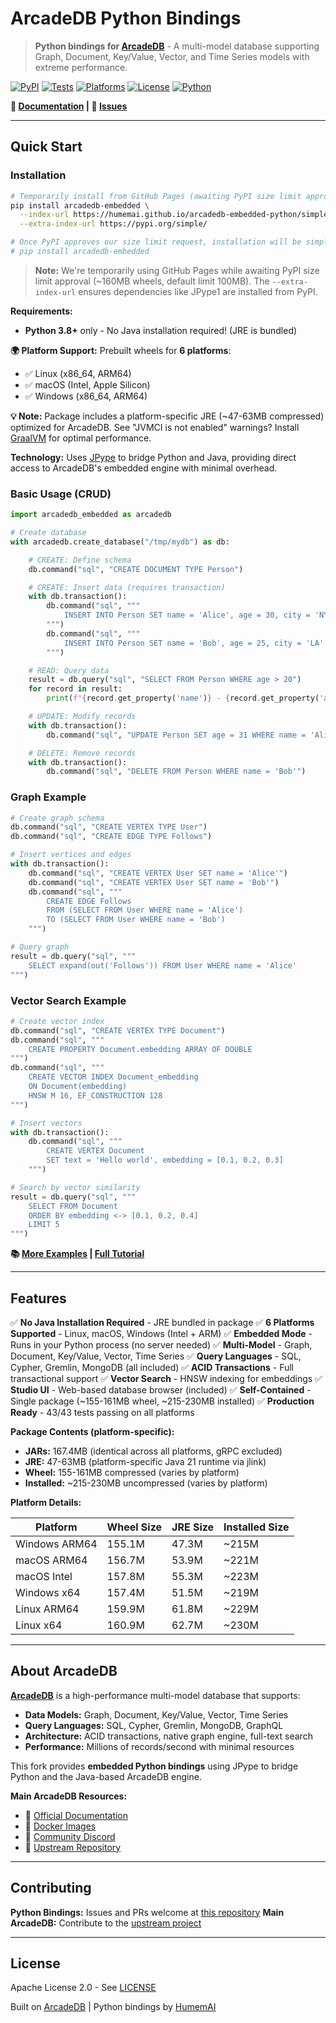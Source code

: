 # ArcadeDB Python Bindings

> **Python bindings for [ArcadeDB](https://github.com/ArcadeData/arcadedb)** - A multi-model database supporting Graph, Document, Key/Value, Vector, and Time Series models with extreme performance.

[![PyPI](https://img.shields.io/badge/PyPI-arcadedb--embedded-blue)](https://pypi.org/project/arcadedb-embedded/)
[![Tests](https://img.shields.io/badge/tests-43%2F43%20passing-brightgreen)](https://github.com/humemai/arcadedb-embedded-python/actions)
[![Platforms](https://img.shields.io/badge/platforms-6%20supported-orange)](https://github.com/humemai/arcadedb-embedded-python/actions)
[![License](https://img.shields.io/badge/License-Apache%202.0-green.svg)](LICENSE)
[![Python](https://img.shields.io/badge/Python-3.8%2B-blue)](https://www.python.org/)

**📖 [Documentation](https://humemai.github.io/arcadedb-embedded-python/) | 🐛 [Issues](https://github.com/humemai/arcadedb-embedded-python/issues)**

---

## Quick Start

### Installation

```bash
# Temporarily install from GitHub Pages (awaiting PyPI size limit approval)
pip install arcadedb-embedded \
  --index-url https://humemai.github.io/arcadedb-embedded-python/simple/ \
  --extra-index-url https://pypi.org/simple/

# Once PyPI approves our size limit request, installation will be simpler:
# pip install arcadedb-embedded
```

> **Note:** We're temporarily using GitHub Pages while awaiting PyPI size limit approval (~160MB wheels, default limit 100MB). The `--extra-index-url` ensures dependencies like JPype1 are installed from PyPI.

**Requirements:**

- **Python 3.8+** only - No Java installation required! (JRE is bundled)

**🌍 Platform Support:** Prebuilt wheels for **6 platforms**:

- ✅ Linux (x86_64, ARM64)
- ✅ macOS (Intel, Apple Silicon)
- ✅ Windows (x86_64, ARM64)

**💡 Note:** Package includes a platform-specific JRE (~47-63MB compressed) optimized for ArcadeDB. See "JVMCI is not enabled" warnings? Install [GraalVM](https://humemai.github.io/arcadedb-embedded-python/latest/getting-started/installation/#eliminate-polyglot-warnings-optional) for optimal performance.

**Technology:** Uses [JPype](https://jpype.readthedocs.io/) to bridge Python and Java, providing direct access to ArcadeDB's embedded engine with minimal overhead.

### Basic Usage (CRUD)

```python
import arcadedb_embedded as arcadedb

# Create database
with arcadedb.create_database("/tmp/mydb") as db:

    # CREATE: Define schema
    db.command("sql", "CREATE DOCUMENT TYPE Person")

    # CREATE: Insert data (requires transaction)
    with db.transaction():
        db.command("sql", """
            INSERT INTO Person SET name = 'Alice', age = 30, city = 'NYC'
        """)
        db.command("sql", """
            INSERT INTO Person SET name = 'Bob', age = 25, city = 'LA'
        """)

    # READ: Query data
    result = db.query("sql", "SELECT FROM Person WHERE age > 20")
    for record in result:
        print(f"{record.get_property('name')} - {record.get_property('age')}")

    # UPDATE: Modify records
    with db.transaction():
        db.command("sql", "UPDATE Person SET age = 31 WHERE name = 'Alice'")

    # DELETE: Remove records
    with db.transaction():
        db.command("sql", "DELETE FROM Person WHERE name = 'Bob'")
```

### Graph Example

```python
# Create graph schema
db.command("sql", "CREATE VERTEX TYPE User")
db.command("sql", "CREATE EDGE TYPE Follows")

# Insert vertices and edges
with db.transaction():
    db.command("sql", "CREATE VERTEX User SET name = 'Alice'")
    db.command("sql", "CREATE VERTEX User SET name = 'Bob'")
    db.command("sql", """
        CREATE EDGE Follows
        FROM (SELECT FROM User WHERE name = 'Alice')
        TO (SELECT FROM User WHERE name = 'Bob')
    """)

# Query graph
result = db.query("sql", """
    SELECT expand(out('Follows')) FROM User WHERE name = 'Alice'
""")
```

### Vector Search Example

```python
# Create vector index
db.command("sql", "CREATE VERTEX TYPE Document")
db.command("sql", """
    CREATE PROPERTY Document.embedding ARRAY OF DOUBLE
""")
db.command("sql", """
    CREATE VECTOR INDEX Document_embedding
    ON Document(embedding)
    HNSW M 16, EF_CONSTRUCTION 128
""")

# Insert vectors
with db.transaction():
    db.command("sql", """
        CREATE VERTEX Document
        SET text = 'Hello world', embedding = [0.1, 0.2, 0.3]
    """)

# Search by vector similarity
result = db.query("sql", """
    SELECT FROM Document
    ORDER BY embedding <-> [0.1, 0.2, 0.4]
    LIMIT 5
""")
```

**📚 [More Examples](https://humemai.github.io/arcadedb-embedded-python/latest/examples/) | [Full Tutorial](https://humemai.github.io/arcadedb-embedded-python/latest/getting-started/quickstart/)**

---

## Features

✅ **No Java Installation Required** - JRE bundled in package
✅ **6 Platforms Supported** - Linux, macOS, Windows (Intel + ARM)
✅ **Embedded Mode** - Runs in your Python process (no server needed)
✅ **Multi-Model** - Graph, Document, Key/Value, Vector, Time Series
✅ **Query Languages** - SQL, Cypher, Gremlin, MongoDB (all included)
✅ **ACID Transactions** - Full transactional support
✅ **Vector Search** - HNSW indexing for embeddings
✅ **Studio UI** - Web-based database browser (included)
✅ **Self-Contained** - Single package (~155-161MB wheel, ~215-230MB installed)
✅ **Production Ready** - 43/43 tests passing on all platforms

**Package Contents (platform-specific):**

- **JARs:** 167.4MB (identical across all platforms, gRPC excluded)
- **JRE:** 47-63MB (platform-specific Java 21 runtime via jlink)
- **Wheel:** 155-161MB compressed (varies by platform)
- **Installed:** ~215-230MB uncompressed (varies by platform)

**Platform Details:**

| Platform | Wheel Size | JRE Size | Installed Size |
|----------|-----------|----------|----------------|
| Windows ARM64 | 155.1M | 47.3M | ~215M |
| macOS ARM64 | 156.7M | 53.9M | ~221M |
| macOS Intel | 157.8M | 55.3M | ~223M |
| Windows x64 | 157.4M | 51.5M | ~219M |
| Linux ARM64 | 159.9M | 61.8M | ~229M |
| Linux x64 | 160.9M | 62.7M | ~230M |

---

## About ArcadeDB

**[ArcadeDB](https://github.com/ArcadeData/arcadedb)** is a high-performance multi-model database that supports:

- **Data Models:** Graph, Document, Key/Value, Vector, Time Series
- **Query Languages:** SQL, Cypher, Gremlin, MongoDB, GraphQL
- **Architecture:** ACID transactions, native graph engine, full-text search
- **Performance:** Millions of records/second with minimal resources

This fork provides **embedded Python bindings** using JPype to bridge Python and the Java-based ArcadeDB engine.

**Main ArcadeDB Resources:**

- 📖 [Official Documentation](https://docs.arcadedb.com)
- 🐳 [Docker Images](https://hub.docker.com/r/arcadedata/arcadedb)
- 💬 [Community Discord](https://discord.gg/w2Npx2B7hZ)
- 🔧 [Upstream Repository](https://github.com/ArcadeData/arcadedb)

---

## Contributing

**Python Bindings:** Issues and PRs welcome at [this repository](https://github.com/humemai/arcadedb-embedded-python/issues)
**Main ArcadeDB:** Contribute to the [upstream project](https://github.com/ArcadeData/arcadedb)

---

## License

Apache License 2.0 - See [LICENSE](LICENSE)

Built on [ArcadeDB](https://arcadedb.com) | Python bindings by [HumemAI](https://humem.ai)
